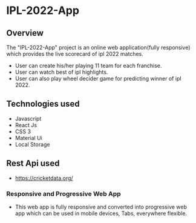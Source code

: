# IPL-2022-App
## Overview
The "IPL-2022-App" project is an online web application(fully responsive) which provides the live scorecard of ipl 2022 matches.
* User can create his/her playing 11 team for each franchise.
* User can watch best of ipl highlights.
* User can also play wheel decider game for predicting winner of ipl 2022. 

## Technologies used
* Javascript
* React Js
* CSS 3
* Material Ui
* Local Storage

## Rest Api used
* https://cricketdata.org/

### Responsive and Progressive Web App
* This web app is fully responsive and converted into progressive web app which can be used in mobile devices, Tabs, everywhere flexible.
